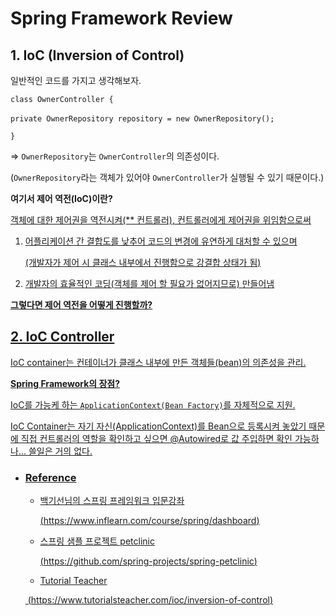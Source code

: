Spring Framework Review
================================

## 1. IoC (Inversion of Control) 

일반적인 코드를 가지고 생각해보자.

`class OwnerController {` 

​	`private OwnerRepository repository = new OwnerRepository();`

`}`

=> `OwnerRepository`는 `OwnerController`의 의존성이다.

(`OwnerRepository`라는 객체가 있어야 `OwnerController`가 실행될 수 있기 때문이다.)  



**여기서 제어 역전(IoC)이란?** <u>

객체에 대한 제어권을 역전시켜(** 컨트롤러), 컨트롤러에게 제어권을 위임함으로써 

1. 어플리케이션 간 결합도를 낮추어 코드의 변경에 유연하게 대처할 수 있으며 

   (개발자가 제어 시 클래스 내부에서 진행함으로 강결합 상태가 됨)

2. 개발자의 효율적인 코딩(객체를 제어 할 필요가 없어지므로) 만들어냄  



**그렇다면 제어 역전을 어떻게 진행할까?**      



## 2. IoC Controller

IoC container는 컨테이너가 클래스 내부에 만든 객체들(bean)의 의존성을 관리.

**Spring Framework의 장점?** 

IoC를 가능케 하는 `ApplicationContext(Bean Factory)`를 자체적으로 지원.   



IoC Container는 자기 자신(ApplicationContext)를 Bean으로 등록시켜 놓았기 때문에 직접 컨트롤러의 역할을 확인하고 싶으면 @Autowired로 값 주입하면 확인 가능하나... 쓸일은 거의 없다.    

 <!--(예전에는 ServletApplication 생성 시 web.xml에 ApplicationType을 ServletListner에 argument로 전달해야 했었으나 버전이 올라오면서 Servlet이 java를 지원하고, xml를 사용하지 않게 되고 Spring Boot 등장으로 해당 설정들이 기본설정으로 감춰짐.)-->





- ### Reference

  - 백기선님의 스프링 프레임워크 입문강좌

    (<https://www.inflearn.com/course/spring/dashboard>)

  - 스프링 샘플 프로젝트 petclinic

    (<https://github.com/spring-projects/spring-petclinic>)

  - Tutorial Teacher

  ​       (<https://www.tutorialsteacher.com/ioc/inversion-of-control>)

  